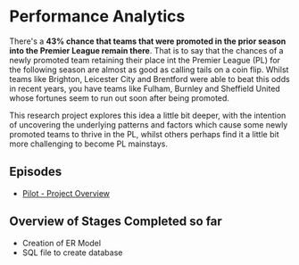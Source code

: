 # Performance Analytics

There's a **43% chance that teams that were promoted in the prior season into the Premier League remain there**. That is to say that the chances of a newly promoted team retaining their place int the Premier League (PL) for the following season are almost as good as calling tails on a coin flip. Whilst teams like Brighton, Leicester City and Brentford were able to beat this odds in recent years, you have teams like Fulham, Burnley and Sheffield United whose fortunes seem to run out soon after being promoted. 

This research project explores this idea a little bit deeper, with the intention of uncovering the underlying patterns and factors which cause some newly promoted teams to thrive in the PL, whilst others perhaps find it a little bit more challenging to become PL mainstays.

## Episodes
- [Pilot - Project Overview](https://medium.com/@richardogujawa/football-analysis-2df5676f6936)

## Overview of Stages Completed so far
- Creation of ER Model
- SQL file to create database
<!-- - Web scraping (next) -->

<!-- ## What you will find in this report
- Entity Relationship (ER) model
- SQL file to create database objects
- Python script to run to perform all of the data transformations and loading,  as well as data visualizations.
- SQL file for data analysis 
- Tableau for data visualizations.
- Use linear regression model 
- Monte Carlo Simulation to show how much an increase in each stat, and how that would affect the remainder of their season, and where they would by likely to end up as a result.
- Written Report 
-->